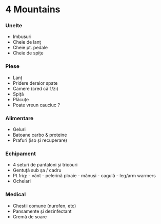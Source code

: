4 Mountains
===========

### Unelte

- Imbusuri
- Cheie de lanț
- Cheie pt. pedale
- Cheie de spițe

### Piese

- Lanț
- Pridere deraior spate
- Camere (cred că 1/zi)
- Spiță
- Plăcuțe
- Poate vreun cauciuc ?

### Alimentare

- Geluri
- Batoane carbo & proteine
- Prafuri (iso și recuperare)

### Echipament

- 4 seturi de pantaloni și tricouri
- Gentuță sub șa / cadru
- Pt frig: 
        - vânt
        - pelerină ploaie
        - mănuși
        - cagulă
        - leg/arm warmers
- Ochelari

### Medical

- Chestii comune (nurofen, etc)
- Pansamente și dezinfectant
- Cremă de soare

